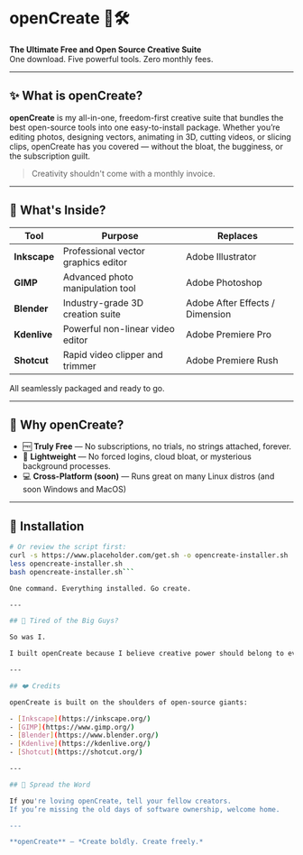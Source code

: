 # openCreate 🎨🛠️

**The Ultimate Free and Open Source Creative Suite**  
One download. Five powerful tools. Zero monthly fees.

---

## ✨ What is openCreate?

**openCreate** is my all-in-one, freedom-first creative suite that bundles the best open-source tools into one easy-to-install package. Whether you’re editing photos, designing vectors, animating in 3D, cutting videos, or slicing clips, openCreate has you covered — without the bloat, the bugginess, or the subscription guilt.

> Creativity shouldn't come with a monthly invoice.

---

## 🎒 What's Inside?

| Tool        | Purpose                            | Replaces                         |
|-------------|------------------------------------|----------------------------------|
| **Inkscape** | Professional vector graphics editor | Adobe Illustrator                |
| **GIMP**     | Advanced photo manipulation tool    | Adobe Photoshop                  |
| **Blender**  | Industry-grade 3D creation suite    | Adobe After Effects / Dimension  |
| **Kdenlive** | Powerful non-linear video editor    | Adobe Premiere Pro               |
| **Shotcut**  | Rapid video clipper and trimmer     | Adobe Premiere Rush              |

All seamlessly packaged and ready to go.

---

## 🧠 Why openCreate?

- 🆓 **Truly Free** — No subscriptions, no trials, no strings attached, forever.
- 🚀 **Lightweight** — No forced logins, cloud bloat, or mysterious background processes.
- 💻 **Cross-Platform (soon)** — Runs great on many Linux distros (and soon Windows and MacOS)

---

## 🔧 Installation

```bash curl -s https://www.placeholder.com/get.sh | bash
# Or review the script first:
curl -s https://www.placeholder.com/get.sh -o opencreate-installer.sh
less opencreate-installer.sh
bash opencreate-installer.sh```

One command. Everything installed. Go create.

---

## 🤬 Tired of the Big Guys?

So was I.

I built openCreate because I believe creative power should belong to everyone — not to companies charging you rent for your own imagination.

---

## ❤️ Credits

openCreate is built on the shoulders of open-source giants:

- [Inkscape](https://inkscape.org/)
- [GIMP](https://www.gimp.org/)
- [Blender](https://www.blender.org/)
- [Kdenlive](https://kdenlive.org/)
- [Shotcut](https://shotcut.org/)

---

## 📣 Spread the Word

If you're loving openCreate, tell your fellow creators.  
If you’re missing the old days of software ownership, welcome home.

---

**openCreate** – *Create boldly. Create freely.*